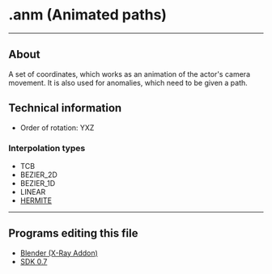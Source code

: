 # .anm (Animated paths)

___

## About

A set of coordinates, which works as an animation of the actor's camera movement. It is also used for anomalies, which need to be given a path.

## Technical information

- Order of rotation: YXZ

### Interpolation types

- TCB
- BEZIER_2D
- BEZIER_1D
- LINEAR
- [HERMITE](https://en.wikipedia.org/wiki/Hermite_interpolation)

___

## Programs editing this file

- [Blender (X-Ray Addon)](../../blender/index.html)
- [SDK 0.7](../../sdk/index.html)
